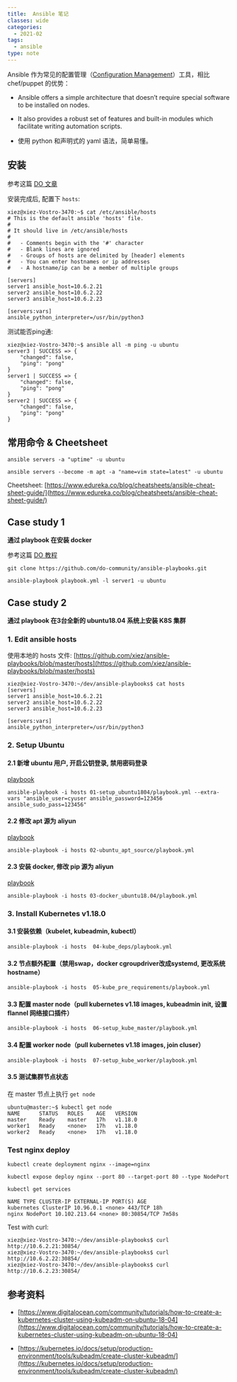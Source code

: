 ```yaml
---
title:  Ansible 笔记
classes: wide
categories:
  - 2021-02
tags:
  - ansible
type: note
---
```


Ansible 作为常见的配置管理（[Configuration Management](https://en.wikipedia.org/wiki/Configuration_management)）工具，相比 chef/puppet 的优势：

- Ansible offers a simple architecture that doesn’t require special software to be installed on nodes.

- It also provides a robust set of features and built-in modules which facilitate writing automation scripts.

- 使用 python 和声明式的 yaml 语法，简单易懂。

## 安装

参考这篇 [DO 文章](https://www.digitalocean.com/community/tutorials/how-to-install-and-configure-ansible-on-ubuntu-18-04#step-2-%E2%80%94-setting-up-the-inventory-file)

安装完成后, 配置下 `hosts`:

```
xiez@xiez-Vostro-3470:~$ cat /etc/ansible/hosts
# This is the default ansible 'hosts' file.
#
# It should live in /etc/ansible/hosts
#
#   - Comments begin with the '#' character
#   - Blank lines are ignored
#   - Groups of hosts are delimited by [header] elements
#   - You can enter hostnames or ip addresses
#   - A hostname/ip can be a member of multiple groups

[servers]
server1 ansible_host=10.6.2.21
server2 ansible_host=10.6.2.22
server3 ansible_host=10.6.2.23

[servers:vars]
ansible_python_interpreter=/usr/bin/python3
```

测试能否ping通:

```
xiez@xiez-Vostro-3470:~$ ansible all -m ping -u ubuntu
server3 | SUCCESS => {
    "changed": false, 
    "ping": "pong"
}
server1 | SUCCESS => {
    "changed": false, 
    "ping": "pong"
}
server2 | SUCCESS => {
    "changed": false, 
    "ping": "pong"
}
```

## 常用命令 & Cheetsheet

```
ansible servers -a "uptime" -u ubuntu

ansible servers --become -m apt -a "name=vim state=latest" -u ubuntu
```

Cheetsheet: [https://www.edureka.co/blog/cheatsheets/ansible-cheat-sheet-guide/](https://www.edureka.co/blog/cheatsheets/ansible-cheat-sheet-guide/)

## Case study 1

**通过 playbook 在安装 docker**

参考这篇 [DO 教程](https://www.digitalocean.com/community/tutorials/how-to-use-ansible-to-install-and-set-up-docker-on-ubuntu-18-04)

```
git clone https://github.com/do-community/ansible-playbooks.git

ansible-playbook playbook.yml -l server1 -u ubuntu

```


## Case study 2

**通过 playbook 在3台全新的 ubuntu18.04 系统上安装 K8S 集群**


### 1. Edit ansible hosts

使用本地的 hosts 文件: [https://github.com/xiez/ansible-playbooks/blob/master/hosts](https://github.com/xiez/ansible-playbooks/blob/master/hosts)

```
xiez@xiez-Vostro-3470:~/dev/ansible-playbooks$ cat hosts
[servers]
server1 ansible_host=10.6.2.21
server2 ansible_host=10.6.2.22
server3 ansible_host=10.6.2.23

[servers:vars]
ansible_python_interpreter=/usr/bin/python3
```

### 2. Setup Ubuntu

#### 2.1 新增 ubuntu 用户, 开启公钥登录, 禁用密码登录

[playbook](https://github.com/xiez/ansible-playbooks/blob/master/01-setup_ubuntu1804/playbook.yml)

```
ansible-playbook -i hosts 01-setup_ubuntu1804/playbook.yml --extra-vars "ansible_user=cyuser ansible_password=123456 ansible_sudo_pass=123456"
```

#### 2.2 修改 apt 源为 aliyun

[playbook](https://github.com/xiez/ansible-playbooks/blob/master/02-ubuntu_apt_source/playbook.yml)

```
ansible-playbook -i hosts 02-ubuntu_apt_source/playbook.yml
```

#### 2.3 安装 docker, 修改 pip 源为 aliyun

[playbook](https://github.com/xiez/ansible-playbooks/blob/master/03-docker_ubuntu18.04/playbook.yml)

```
ansible-playbook -i hosts 03-docker_ubuntu18.04/playbook.yml
```

### 3. Install Kubernetes v1.18.0

#### 3.1 安装依赖（kubelet, kubeadmin, kubectl）

```
ansible-playbook -i hosts  04-kube_deps/playbook.yml
```

#### 3.2 节点额外配置（禁用swap，docker cgroupdriver改成systemd, 更改系统hostname）

```
ansible-playbook -i hosts  05-kube_pre_requirements/playbook.yml
```

#### 3.3 配置 master node（pull kubernetes v1.18 images, kubeadmin init, 设置 flannel 网络接口插件）

```
ansible-playbook -i hosts  06-setup_kube_master/playbook.yml
```

#### 3.4 配置 worker node（pull kubernetes v1.18 images, join cluser）

```
ansible-playbook -i hosts  07-setup_kube_worker/playbook.yml
```

#### 3.5 测试集群节点状态

在 master 节点上执行 `get node`

```
ubuntu@master:~$ kubectl get node
NAME      STATUS   ROLES    AGE   VERSION
master    Ready    master   17h   v1.18.0
worker1   Ready    <none>   17h   v1.18.0
worker2   Ready    <none>   17h   v1.18.0
```

### Test nginx deploy

```
kubectl create deployment nginx --image=nginx

kubectl expose deploy nginx --port 80 --target-port 80 --type NodePort
```

```
kubectl get services

NAME TYPE CLUSTER-IP EXTERNAL-IP PORT(S) AGE
kubernetes ClusterIP 10.96.0.1 <none> 443/TCP 18h
nginx NodePort 10.102.213.64 <none> 80:30854/TCP 7m58s
```

Test with curl:

```
xiez@xiez-Vostro-3470:~/dev/ansible-playbooks$ curl http://10.6.2.21:30854/
xiez@xiez-Vostro-3470:~/dev/ansible-playbooks$ curl http://10.6.2.22:30854/
xiez@xiez-Vostro-3470:~/dev/ansible-playbooks$ curl http://10.6.2.23:30854/
```

## 参考资料

- [https://www.digitalocean.com/community/tutorials/how-to-create-a-kubernetes-cluster-using-kubeadm-on-ubuntu-18-04](https://www.digitalocean.com/community/tutorials/how-to-create-a-kubernetes-cluster-using-kubeadm-on-ubuntu-18-04)

- [https://kubernetes.io/docs/setup/production-environment/tools/kubeadm/create-cluster-kubeadm/](https://kubernetes.io/docs/setup/production-environment/tools/kubeadm/create-cluster-kubeadm/)
